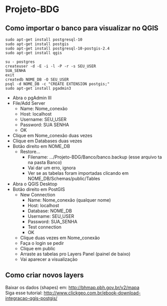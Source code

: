 # Projeto-BDG

## Como importar o banco para visualizar no QGIS

    sudo apt-get install postgresql-10
    sudo apt-get install postgis
    sudo apt-get install postgresql-10-postgis-2.4
    sudo apt-get install qgis

    su - postgres
    createuser -d -E -i -l -P -r -s SEU_USER
    SUA_SENHA
    exit
    createdb NOME_DB -O SEU_USER
    psql -d NOME_DB -c "CREATE EXTENSION postgis;"
    sudo apt-get install pgadmin3

- Abra o pgAdmin III
- File/Add Server
  - Name: Nome_conexão
  - Host: localhost
  - Username: SEU_USER
  - Password: SUA SENHA
  - OK
- Clique em Nome_conexão duas vezes
- Clique em Databases duas vezes
- Botão direito em NOME_DB
  - Restore...
    - Filename: .../Projeto-BDG/Banco/banco.backup (esse arquivo ta na pasta Banco)
    - Vai dar um erro, ignora
    - Ver se as tabelas foram importadas clicando em NOME_DB/Schemas/public/Tables
- Abra o QGIS Desktop
- Botão direito em PostGIS
  - New Connection
    - Name: Nome_conexão (qualquer nome)
    - Host: localhost
    - Database: NOME_DB
    - Username: SEU_USER
    - Password: SUA_SENHA
    - Test connection
    - OK
  - Clique duas vezes em Nome_conexão
  - Faça o login se pedir
  - Clique em public
  - Arraste as tabelas pro Layers Panel (painel de baixo)
  - Vai aparecer a visualização

## Como criar novos layers

Baixar os dados (shapes) em: http://bhmap.pbh.gov.br/v2/mapa \
Siga esse tutorial: http://www.clickgeo.com.br/ebook-download-integracao-qgis-postgis/